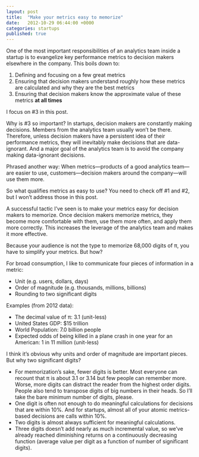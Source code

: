 ```yaml
---
layout: post
title:  "Make your metrics easy to memorize"
date:   2012-10-29 06:44:00 +0000
categories: startups
published: true
---
```


One of the most important responsibilities of an analytics team inside a startup is to evangelize key performance metrics to decision makers elsewhere in the company. This boils down to:

1. Defining and focusing on a few great metrics
1. Ensuring that decision makers understand roughly how these metrics are calculated and why they are the best metrics
1. Ensuring that decision makers know the approximate value of these metrics **at all times**


I focus on #3 in this post.

Why is #3 so important? In startups, decision makers are constantly making decisions. Members from the analytics team usually won’t be there. Therefore, unless decision makers have a persistent idea of their performance metrics, they will inevitably make decisions that are data-ignorant. And a major goal of the analytics team is to avoid the company making data-ignorant decisions.

Phrased another way: When metrics—products of a good analytics team—are easier to use, customers—decision makers around the company—will use them more.

So what qualifies metrics as easy to use? You need to check off #1 and #2, but I won’t address those in this post.

A successful tactic I’ve seen is to make your metrics easy for decision makers to memorize. Once decision makers memorize metrics, they become more comfortable with them, use them more often, and apply them more correctly. This increases the leverage of the analytics team and makes it more effective.

Because your audience is not the type to memorize 68,000 digits of π, you have to simplify your metrics. But how?

For broad consumption, I like to communicate four pieces of information in a metric:

- Unit (e.g. users, dollars, days)
- Order of magnitude (e.g. thousands, millions, billions)
- Rounding to two significant digits

Examples (from 2012 data):

- The decimal value of π: 3.1 (unit-less)
- United States GDP: $15 trillion
- World Population: 7.0 billion people
- Expected odds of being killed in a plane crash in one year for an American: 1 in 11 million (unit-less)

I think it’s obvious why units and order of magnitude are important pieces. But why two significant digits?

- For memorization’s sake, fewer digits is better. Most everyone can recount that π is about 3.1 or 3.14 but few people can remember more. Worse, more digits can distract the reader from the highest order digits. People also tend to transpose digits of big numbers in their heads. So I’ll take the bare minimum number of digits, please.
- One digit is often not enough to do meaningful calculations for decisions that are within 10%. And for startups, almost all of your atomic metrics-based decisions are calls within 10%.
- Two digits is almost always sufficient for meaningful calculations.
- Three digits doesn’t add nearly as much incremental value, so we’ve already reached diminishing returns on a continuously decreasing function (average value per digit as a function of number of significant digits).